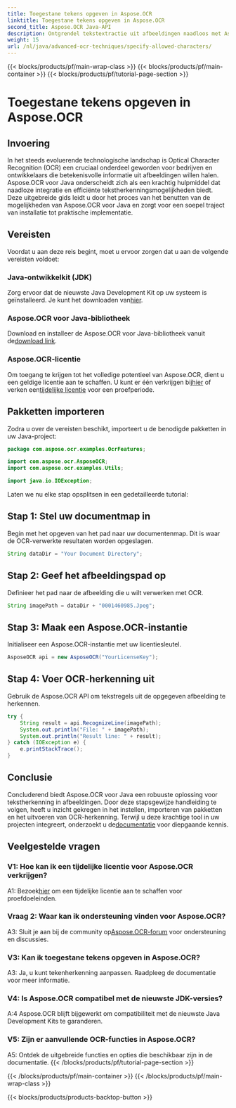 ```yaml
---
title: Toegestane tekens opgeven in Aspose.OCR
linktitle: Toegestane tekens opgeven in Aspose.OCR
second_title: Aspose.OCR Java-API
description: Ontgrendel tekstextractie uit afbeeldingen naadloos met Aspose.OCR voor Java. Volg onze stapsgewijze handleiding voor een efficiënte integratie.
weight: 15
url: /nl/java/advanced-ocr-techniques/specify-allowed-characters/
---
```


{{< blocks/products/pf/main-wrap-class >}}
{{< blocks/products/pf/main-container >}}
{{< blocks/products/pf/tutorial-page-section >}}

# Toegestane tekens opgeven in Aspose.OCR

## Invoering

In het steeds evoluerende technologische landschap is Optical Character Recognition (OCR) een cruciaal onderdeel geworden voor bedrijven en ontwikkelaars die betekenisvolle informatie uit afbeeldingen willen halen. Aspose.OCR voor Java onderscheidt zich als een krachtig hulpmiddel dat naadloze integratie en efficiënte tekstherkenningsmogelijkheden biedt. Deze uitgebreide gids leidt u door het proces van het benutten van de mogelijkheden van Aspose.OCR voor Java en zorgt voor een soepel traject van installatie tot praktische implementatie.

## Vereisten

Voordat u aan deze reis begint, moet u ervoor zorgen dat u aan de volgende vereisten voldoet:

### Java-ontwikkelkit (JDK)

 Zorg ervoor dat de nieuwste Java Development Kit op uw systeem is geïnstalleerd. Je kunt het downloaden van[hier](https://www.oracle.com/java/technologies/javase-downloads.html).

### Aspose.OCR voor Java-bibliotheek

 Download en installeer de Aspose.OCR voor Java-bibliotheek vanuit de[download link](https://releases.aspose.com/ocr/java/).

### Aspose.OCR-licentie

 Om toegang te krijgen tot het volledige potentieel van Aspose.OCR, dient u een geldige licentie aan te schaffen. U kunt er één verkrijgen bij[hier](https://purchase.aspose.com/buy) of verken een[tijdelijke licentie](https://purchase.aspose.com/temporary-license/) voor een proefperiode.

## Pakketten importeren

Zodra u over de vereisten beschikt, importeert u de benodigde pakketten in uw Java-project:

```java
package com.aspose.ocr.examples.OcrFeatures;

import com.aspose.ocr.AsposeOCR;
import com.aspose.ocr.examples.Utils;

import java.io.IOException;
```

Laten we nu elke stap opsplitsen in een gedetailleerde tutorial:

## Stap 1: Stel uw documentmap in

Begin met het opgeven van het pad naar uw documentenmap. Dit is waar de OCR-verwerkte resultaten worden opgeslagen.

```java
String dataDir = "Your Document Directory";
```

## Stap 2: Geef het afbeeldingspad op

Definieer het pad naar de afbeelding die u wilt verwerken met OCR.

```java
String imagePath = dataDir + "0001460985.Jpeg";
```

## Stap 3: Maak een Aspose.OCR-instantie

Initialiseer een Aspose.OCR-instantie met uw licentiesleutel.

```java
AsposeOCR api = new AsposeOCR("YourLicenseKey");
```

## Stap 4: Voer OCR-herkenning uit

Gebruik de Aspose.OCR API om tekstregels uit de opgegeven afbeelding te herkennen.

```java
try {
    String result = api.RecognizeLine(imagePath);
    System.out.println("File: " + imagePath);
    System.out.println("Result line: " + result);
} catch (IOException e) {
    e.printStackTrace();
}
```

## Conclusie

 Concluderend biedt Aspose.OCR voor Java een robuuste oplossing voor tekstherkenning in afbeeldingen. Door deze stapsgewijze handleiding te volgen, heeft u inzicht gekregen in het instellen, importeren van pakketten en het uitvoeren van OCR-herkenning. Terwijl u deze krachtige tool in uw projecten integreert, onderzoekt u de[documentatie](https://reference.aspose.com/ocr/java/) voor diepgaande kennis.

## Veelgestelde vragen

### V1: Hoe kan ik een tijdelijke licentie voor Aspose.OCR verkrijgen?

 A1: Bezoek[hier](https://purchase.aspose.com/temporary-license/) om een tijdelijke licentie aan te schaffen voor proefdoeleinden.

### Vraag 2: Waar kan ik ondersteuning vinden voor Aspose.OCR?

 A3: Sluit je aan bij de community op[Aspose.OCR-forum](https://forum.aspose.com/c/ocr/16) voor ondersteuning en discussies.

### V3: Kan ik toegestane tekens opgeven in Aspose.OCR?

A3: Ja, u kunt tekenherkenning aanpassen. Raadpleeg de documentatie voor meer informatie.

### V4: Is Aspose.OCR compatibel met de nieuwste JDK-versies?

A:4 Aspose.OCR blijft bijgewerkt om compatibiliteit met de nieuwste Java Development Kits te garanderen.

### V5: Zijn er aanvullende OCR-functies in Aspose.OCR?

A5: Ontdek de uitgebreide functies en opties die beschikbaar zijn in de documentatie.
{{< /blocks/products/pf/tutorial-page-section >}}

{{< /blocks/products/pf/main-container >}}
{{< /blocks/products/pf/main-wrap-class >}}

{{< blocks/products/products-backtop-button >}}
